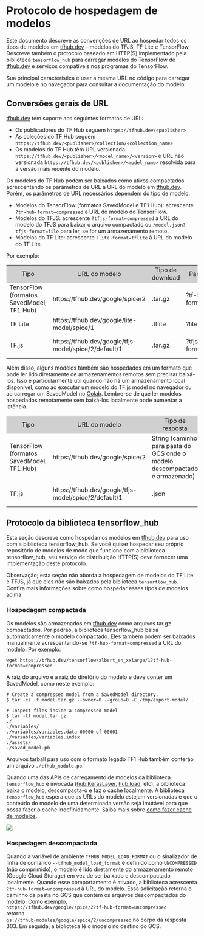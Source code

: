 # Protocolo de hospedagem de modelos

Este documento descreve as convenções de URL ao hospedar todos os tipos de modelos em [tfhub.dev](https://tfhub.dev) – modelos do  TFJS, TF Lite e TensorFlow. Descreve também o protocolo baseado em HTTP(S) implementado pela biblioteca `tensorflow_hub` para carregar modelos do TensorFlow de [tfhub.dev](https://tfhub.dev) e serviços compatíveis nos programas do TensorFlow.

Sua principal característica é usar a mesma URL no código para carregar um modelo e no navegador para consultar a documentação do modelo.

## Conversões gerais de URL

[tfhub.dev](https://tfhub.dev) tem suporte aos seguintes formatos de URL:

- Os publicadores do TF Hub seguem `https://tfhub.dev/<publisher>`
- As coleções do TF Hub seguem `https://tfhub.dev/<publisher>/collection/<collection_name>`
- Os modelos do TF Hub têm URL versionada `https://tfhub.dev/<publisher>/<model_name>/<version>` e URL não versionada `https://tfhub.dev/<publisher>/<model_name>` resolvida para a versão mais recente do modelo.

Os modelos do TF Hub podem ser baixados como ativos compactados acrescentando os parâmetros de URL à URL do modelo em [tfhub.dev](https://tfhub.dev). Porém, os parâmetros de URL necessários dependem do tipo de modelo:

- Modelos do TensorFlow (formatos SavedModel e TF1 Hub): acrescente `?tf-hub-format=compressed` à URL do modelo do TensorFlow.
- Modelos do TFJS: acrescente `?tfjs-format=compressed` à URL do modelo do TFJS para baixar o arquivo compactado ou `/model.json?tfjs-format=file` para ler, se for um armazenamento remoto.
- Modelos do TF Lite: acrescente `?lite-format=tflite` à URL do modelo do TF Lite.

Por exemplo:

<table style="width: 100%;">
  <tr style="text-align: center">
    <col style="width: 10%">
    <col style="width: 20%">
    <col style="width: 15%">
    <col style="width: 30%">
    <col style="width: 25%">
    <td style="text-align: center; background-color: #D0D0D0">Tipo</td>
    <td style="text-align: center; background-color: #D0D0D0">URL do modelo</td>
    <td style="text-align: center; background-color: #D0D0D0">Tipo de download</td>
    <td style="text-align: center; background-color: #D0D0D0">Parâmetro de URL</td>
    <td style="text-align: center; background-color: #D0D0D0">URL para download</td>
  </tr>
  <tr>
    <td>TensorFlow (formatos SavedModel, TF1 Hub)</td>
    <td>https://tfhub.dev/google/spice/2</td>
    <td>.tar.gz</td>
    <td>?tf-hub-format=compressed</td>
    <td>https://tfhub.dev/google/spice/2?tf-hub-format=compressed</td>
  </tr>
  <tr>
    <td>TF Lite</td>
    <td>https://tfhub.dev/google/lite-model/spice/1</td>
    <td>.tflite</td>
    <td>?lite-format=tflite</td>
    <td>https://tfhub.dev/google/lite-model/spice/1?lite-format=tflite</td>
  </tr>
  <tr>
    <td>TF.js</td>
    <td>https://tfhub.dev/google/tfjs-model/spice/2/default/1</td>
    <td>.tar.gz</td>
    <td>?tfjs-format=compressed</td>
    <td>https://tfhub.dev/google/tfjs-model/spice/2/default/1?tfjs-format=compressed</td>
  </tr>
</table>

Além disso, alguns modelos também são hospedados em um formato que pode ler lido diretamente de armazenamentos remotos sem precisar baixá-los. Isso é particularmente útil quando não há um armazenamento local disponível, como ao executar um modelo do TF.js model no navegador ou ao carregar um SavedModel no [Colab](https://colab.research.google.com/). Lembre-se de que ler modelos hospedados remotamente sem baixá-los localmente pode aumentar a latência.

<table style="width: 100%;">
  <tr style="text-align: center">
    <col style="width: 10%">
    <col style="width: 20%">
    <col style="width: 15%">
    <col style="width: 30%">
    <col style="width: 25%">
    <td style="text-align: center; background-color: #D0D0D0">Tipo</td>
    <td style="text-align: center; background-color: #D0D0D0">URL do modelo</td>
    <td style="text-align: center; background-color: #D0D0D0">Tipo de resposta</td>
    <td style="text-align: center; background-color: #D0D0D0">Parâmetro de URL</td>
    <td style="text-align: center; background-color: #D0D0D0">URL para solicitação</td>
  </tr>
  <tr>
    <td>TensorFlow (formatos SavedModel, TF1 Hub)</td>
    <td>https://tfhub.dev/google/spice/2</td>
    <td>String (caminho para pasta do GCS onde o modelo descompactado é armazenado)</td>
    <td>?tf-hub-format=uncompressed</td>
    <td>https://tfhub.dev/google/spice/2?tf-hub-format=uncompressed</td>
  </tr>
  <tr>
    <td>TF.js</td>
    <td>https://tfhub.dev/google/tfjs-model/spice/2/default/1</td>
    <td>.json</td>
    <td>?tfjs-format=file</td>
    <td>https://tfhub.dev/google/tfjs-model/spice/2/default/1/model.json?tfjs-format=file</td>
  </tr>
</table>

## Protocolo da biblioteca tensorflow_hub

Esta seção descreve como hospedamos modelos em [tfhub.dev](https://tfhub.dev) para uso com a biblioteca tensorflow_hub. Se você quiser hospedar seu próprio repositório de modelos de modo que funcione com a biblioteca tensorflow_hub, seu serviço de distribuição HTTP(S) deve fornecer uma implementação deste protocolo.

Observação; esta seção não aborda a hospedagem de modelos do TF Lite e TFJS, já que eles não são baixados pela biblioteca `tensorflow_hub`. Confira mais informações sobre como hospedar esses tipos de modelos [acima](#general-url-conventions).

### Hospedagem compactada

Os modelos são armazenados em [tfhub.dev](https://tfhub.dev) como arquivos tar.gz compactados. Por padrão, a biblioteca tensorflow_hub baixa automaticamente o modelo compactado. Eles também podem ser baixados manualmente acrescentando-se `?tf-hub-format=compressed` à URL do modelo. Por exemplo:

```shell
wget https://tfhub.dev/tensorflow/albert_en_xxlarge/1?tf-hub-format=compressed
```

A raiz do arquivo é a raiz do diretório do modelo e deve conter um SavedModel, como neste exemplo:

```shell
# Create a compressed model from a SavedModel directory.
$ tar -cz -f model.tar.gz --owner=0 --group=0 -C /tmp/export-model/ .

# Inspect files inside a compressed model
$ tar -tf model.tar.gz
./
./variables/
./variables/variables.data-00000-of-00001
./variables/variables.index
./assets/
./saved_model.pb
```

Arquivos tarball para uso com o formato legado TF1 Hub também conterão um arquivo <code>./tfhub_module.pb</code>.

Quando uma das APIs de carregamento de modelos da biblioteca `tensorflow_hub` é invocada ([hub.KerasLayer](https://www.tensorflow.org/hub/api_docs/python/hub/KerasLayer), [hub.load](https://www.tensorflow.org/hub/api_docs/python/hub/load), etc), a biblioteca baixa o modelo, descompacta-o e faz o cache localmente. A biblioteca `tensorflow_hub` espera que as URLs do modelo estejam versionadas e que o conteúdo do modelo de uma determinada versão seja imutável para que possa fazer o cache indefinidamente. Saiba mais sobre [como fazer cache de modelos](caching.md).

![](https://raw.githubusercontent.com/tensorflow/hub/master/docs/images/library_download_cache.png)

### Hospedagem descompactada

Quando a variável de ambiente `TFHUB_MODEL_LOAD_FORMAT` ou o sinalizador de linha de comando `--tfhub_model_load_format` é definido como `UNCOMPRESSED` (não comprimido), o modelo é lido diretamente do armazenamento remoto (Google Cloud Storage) em vez de ser baixado e descompactado localmente. Quando esse comportamento é ativado, a biblioteca acrescenta `?tf-hub-format=uncompressed` à URL do modelo. Essa solicitação retorna o caminho da pasta no GCS que contém os arquivos descompactados do modelo. Como exemplo, <br> `https://tfhub.dev/google/spice/2?tf-hub-format=uncompressed` <br> retorna <br> `gs://tfhub-modules/google/spice/2/uncompressed` no corpo da resposta 303. Em seguida, a biblioteca lê o modelo no destino do GCS.
